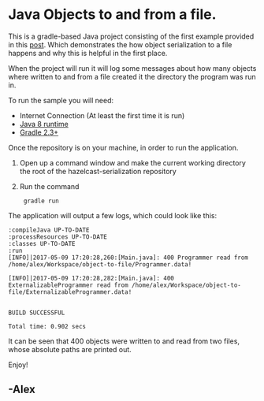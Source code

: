 # Java Objects to and from a file.

This is a gradle-based Java project consisting of the first example provided in this [post](http://blog.acari.io/2017/05/07/Objects-from-file.html).
Which demonstrates the how object serialization to a file happens and why this is helpful in the first place.

When the project will run it will log some messages about how many objects where written to and from a file created it the 
directory the program was run in.

To run the sample you will need:
 - Internet Connection (At least the first time it is run)
 - [Java 8 runtime](http://blog.acari.io/jvm/2017/05/05/Gradle-Install.html)
 - [Gradle 2.3+ ](http://blog.acari.io/jvm/2017/05/05/Gradle-Install.html)
 
Once the repository is on your machine, in order to run the application.

1. Open up a command window and make the current working directory the root of the hazelcast-serialization repository
1. Run the command

        gradle run
        
The application will output a few logs, which could look like this:

    :compileJava UP-TO-DATE
    :processResources UP-TO-DATE
    :classes UP-TO-DATE
    :run
    [INFO]|2017-05-09 17:20:28,260:[Main.java]: 400 Programmer read from /home/alex/Workspace/object-to-file/Programmer.data!
    
    [INFO]|2017-05-09 17:20:28,282:[Main.java]: 400 ExternalizableProgrammer read from /home/alex/Workspace/object-to-file/ExternalizableProgrammer.data!
    
    
    BUILD SUCCESSFUL
    
    Total time: 0.902 secs

It can be seen that 400 objects were written to and read from two files, whose absolute paths are printed out.

Enjoy!

## -Alex
